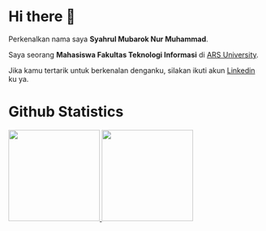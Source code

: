 # Hi there 👋

Perkenalkan nama saya **Syahrul Mubarok Nur Muhammad**.

Saya seorang **Mahasiswa Fakultas Teknologi Informasi** di [ARS University](https://www.ars.ac.id/).

Jika kamu tertarik untuk berkenalan denganku, silakan ikuti akun [Linkedin](https://www.linkedin.com/in/syahrul-mubarok-nur-muhammad-ba6446177/) ku ya.

<!--
# Tech Stack
  <a href="#"><img align="left" alt="JavaScript" title="JavaScript" width="21px" src="https://upload.wikimedia.org/wikipedia/commons/9/99/Unofficial_JavaScript_logo_2.svg" /></a>
  <a href="https://nodejs.org/"><img align="left" alt="NodeJS" title="NodeJS" width="21px" src="https://seeklogo.com/images/N/nodejs-logo-FBE122E377-seeklogo.com.png" /></a>
  <a href="https://reactjs.org/"><img align="left" alt="React" title="React" width="21px" src="https://cdn.worldvectorlogo.com/logos/react-2.svg" /></a>
  <a href="https://hapi.dev/"><img align="left" alt="Hapi" title="Hapi (NodeJS HTTP Framework)" width="21px" src="https://avatars.githubusercontent.com/u/3774533?s=200&v=4" /></a>
  <a href="https://nextjs.org/"><img align="left" alt="Next" title="Next (React SSR Framework)" width="21px" src="https://iconape.com/wp-content/files/gm/82643/svg/next-js.svg" /></a>
  <br>
  <br>
-->

# Github Statistics
<p align="left">
  <a href="https://github.com/syahrulmf">
    <img height="180em" src="https://github-readme-stats-eight-theta.vercel.app/api?username=syahrulmf&show_icons=true&theme=algolia&include_all_commits=true&count_private=true&include_all_pull_request=true"/>
    <img height="180em" src="https://github-readme-stats-eight-theta.vercel.app/api/top-langs/?username=syahrulmf&layout=compact&langs_count=8&theme=algolia"/>
  </a>
</p>


<!--
**syahrulmf/syahrulmf** is a ✨ _special_ ✨ repository because its `README.md` (this file) appears on your GitHub profile.

Here are some ideas to get you started:

- 🔭 I’m currently working on ...
- 🌱 I’m currently learning ...
- 👯 I’m looking to collaborate on ...
- 🤔 I’m looking for help with ...
- 💬 Ask me about ...
- 📫 How to reach me: ...
- 😄 Pronouns: ...
- ⚡ Fun fact: ...
-->
